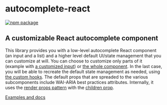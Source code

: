 # autocomplete-react

[![npm package][npm-badge]][npm]

## A customizable React autocomplete component

This library provides you with a low-level autocomplete React component (an input and a list) and a higher level default UI/state management that you can customize at will.
You can choose to customize only parts of it (example with [a customized input](#section-custom-input)) or [the whole component](#section-custom-children). In the last case, you will be able to recreate the default state management as needed, using [the custom hooks](#section-hooks). The default props that are spreaded to the various subcomponents include WAI-ARIA best practices attributes.
Internally, it uses the [render props pattern](https://reactjs.org/docs/render-props.html) with the [children prop](https://reactjs.org/docs/composition-vs-inheritance.html#containment).

 [Examples and docs](https://autocomplete-react.firebaseapp.com)

[npm-badge]: https://img.shields.io/npm/v/npm-package.png?style=flat-square
[npm]: https://www.npmjs.org/package/npm-package
